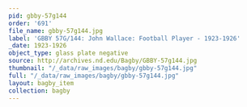 ```yaml
---
pid: gbby-57g144
order: '691'
file_name: gbby-57g144.jpg
label: 'GBBY 57G/144: John Wallace: Football Player - 1923-1926'
_date: 1923-1926
object_type: glass plate negative
source: http://archives.nd.edu/Bagby/GBBY-57g144.jpg
thumbnail: "/_data/raw_images/bagby/gbby-57g144.jpg"
full: "/_data/raw_images/bagby/gbby-57g144.jpg"
layout: bagby_item
collection: bagby
---
```

